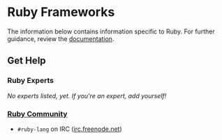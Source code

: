 # Ruby Frameworks

The information below contains information specific to Ruby. 
For further guidance, review the 
[documentation](https://github.com/TechEmpower/FrameworkBenchmarks/wiki).

## Get Help

### Ruby Experts

_No experts listed, yet. If you're an expert, add yourself!_

### [Ruby Community](https://www.ruby-lang.org/en/community/)

* `#ruby-lang` on IRC ([irc.freenode.net](https://freenode.net/))
